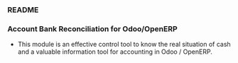 ### README ###


### Account Bank Reconciliation for Odoo/OpenERP ###

* This module is an effective control tool to know the real situation of cash and a valuable information tool for accounting in Odoo / OpenERP.





